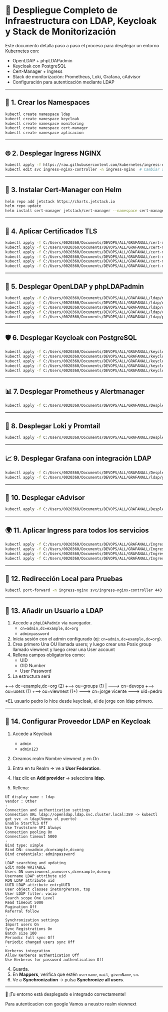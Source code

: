 
# 🧠 Despliegue Completo de Infraestructura con LDAP, Keycloak y Stack de Monitorización

Este documento detalla paso a paso el proceso para desplegar un entorno Kubernetes con:

- OpenLDAP + phpLDAPadmin
- Keycloak con PostgreSQL
- Cert-Manager + Ingress
- Stack de monitorización: Prometheus, Loki, Grafana, cAdvisor
- Configuración para autenticación mediante LDAP

---

## 🔧 1. Crear los Namespaces

```bash
kubectl create namespace ldap
kubectl create namespace keycloak
kubectl create namespace monitoring
kubectl create namespace cert-manager
kubectl create namespace aplicacion
```

---

## 🌐 2. Desplegar Ingress NGINX

```bash
kubectl apply -f https://raw.githubusercontent.com/kubernetes/ingress-nginx/controller-v1.8.1/deploy/static/provider/cloud/deploy.yaml
kubectl edit svc ingress-nginx-controller -n ingress-nginx  # Cambiar a type: NodePort
```

---

## 🔐 3. Instalar Cert-Manager con Helm

```bash
helm repo add jetstack https://charts.jetstack.io
helm repo update
helm install cert-manager jetstack/cert-manager --namespace cert-manager --create-namespace --set installCRDs=true
```

---

## 📜 4. Aplicar Certificados TLS

```bash
kubectl apply -f C:/Users/0020360/Documents/DEVOPS/ALL/GRAFANALL/cert-manager/clusterissuer-selfsigned.yaml
kubectl apply -f C:/Users/0020360/Documents/DEVOPS/ALL/GRAFANALL/cert-manager/grafana-certificate.yaml
kubectl apply -f C:/Users/0020360/Documents/DEVOPS/ALL/GRAFANALL/cert-manager/prometheus-certificate.yaml
kubectl apply -f C:/Users/0020360/Documents/DEVOPS/ALL/GRAFANALL/cert-manager/keycloak-certificate.yaml
kubectl apply -f C:/Users/0020360/Documents/DEVOPS/ALL/GRAFANALL/cert-manager/ldap-certificate.yaml
kubectl apply -f C:/Users/0020360/Documents/DEVOPS/ALL/GRAFANALL/cert-manager/aplicacion-certificate.yaml
```

---

## 🧩 5. Desplegar OpenLDAP y phpLDAPadmin

```bash
kubectl apply -f C:/Users/0020360/Documents/DEVOPS/ALL/GRAFANALL/ldap/namespace-ldap.yaml
kubectl apply -f C:/Users/0020360/Documents/DEVOPS/ALL/GRAFANALL/ldap/openldap-secret.yaml
kubectl apply -f C:/Users/0020360/Documents/DEVOPS/ALL/GRAFANALL/ldap/openldap-pvc.yaml
kubectl apply -f C:/Users/0020360/Documents/DEVOPS/ALL/GRAFANALL/ldap/openldap-deployment.yaml
kubectl apply -f C:/Users/0020360/Documents/DEVOPS/ALL/GRAFANALL/ldap/phpldapadmin-deployment.yaml
```

---

## 🛡 6. Desplegar Keycloak con PostgreSQL

```bash
kubectl apply -f C:/Users/0020360/Documents/DEVOPS/ALL/GRAFANALL/keycloak/namespace-keycloak.yaml
kubectl apply -f C:/Users/0020360/Documents/DEVOPS/ALL/GRAFANALL/keycloak/keycloak-admin-secret.yaml
kubectl apply -f C:/Users/0020360/Documents/DEVOPS/ALL/GRAFANALL/keycloak/keycloak-postgres.yaml
kubectl apply -f C:/Users/0020360/Documents/DEVOPS/ALL/GRAFANALL/keycloak/keycloak-deployment.yaml
kubectl apply -f C:/Users/0020360/Documents/DEVOPS/ALL/GRAFANALL/keycloak/keycloak-service.yaml
```

---

## 📊 7. Desplegar Prometheus y Alertmanager

```bash
kubectl apply -f C:/Users/0020360/Documents/DEVOPS/ALL/GRAFANALL/Desplegar_Grafana+Loki+Prometheus+cAdvisor/prometheus/
```

---

## 📄 8. Desplegar Loki y Promtail

```bash
kubectl apply -f C:/Users/0020360/Documents/DEVOPS/ALL/GRAFANALL/Desplegar_Grafana+Loki+Prometheus+cAdvisor/loki/
```

---

## 📈 9. Desplegar Grafana con integración LDAP

```bash
kubectl apply -f C:/Users/0020360/Documents/DEVOPS/ALL/GRAFANALL/Desplegar_Grafana+Loki+Prometheus+cAdvisor/grafana/
kubectl apply -f C:/Users/0020360/Documents/DEVOPS/ALL/GRAFANALL/ldap/grafana-ldap-configmap.yaml
```

---

## 🐳 10. Desplegar cAdvisor

```bash
kubectl apply -f C:/Users/0020360/Documents/DEVOPS/ALL/GRAFANALL/Desplegar_Grafana+Loki+Prometheus+cAdvisor/cAdvisor/
```

---

## 🌍 11. Aplicar Ingress para todos los servicios

```bash
kubectl apply -f C:/Users/0020360/Documents/DEVOPS/ALL/GRAFANALL/Ingress/ldap-ingress.yaml
kubectl apply -f C:/Users/0020360/Documents/DEVOPS/ALL/GRAFANALL/Ingress/keycloak-ingress.yaml
kubectl apply -f C:/Users/0020360/Documents/DEVOPS/ALL/GRAFANALL/Ingress/ingress-monitoring.yaml
kubectl apply -f C:/Users/0020360/Documents/DEVOPS/ALL/GRAFANALL/Ingress/ingress-aplicacion.yaml
```

---

## 🔁 12. Redirección Local para Pruebas

```bash
kubectl port-forward -n ingress-nginx svc/ingress-nginx-controller 443:443
```

---

## 👤 13. Añadir un Usuario a LDAP


1. Accede a `phpLDAPadmin` vía navegador.
   - `cn=admin,dc=example,dc=org`
   - `adminpassword`
2. Inicia sesión con el admin configurado (ej: `cn=admin,dc=example,dc=org`).
3. Crea primero Una OU llamada users; y luego crear una Posix group llamado viewnext y luego crear una User account
5. Rellena campos obligatorios como:
   - UID
   - GID Number
   - User Password
6. La estructura será
	
	
+--> dc=example,dc=org (2)
  +--> ou=groups (1)
  | ---> cn=devops
  +--> ou=users (1)
    +--> ou=viewnext (1+)
      ---> cn=jorge vicente
      ---> uid=pedro

*EL usuario pedro lo hice desde keycloak, el de jorge con ldap primero.



---

## 🔗 14. Configurar Proveedor LDAP en Keycloak

1. Accede a Keycloak
   - `admin`
   - `admin123`

2. Creamos realm
Nombre viewnext y en On
2. Entra en tu Realm → ve a **User Federation**.
2. Haz clic en **Add provider** → selecciona **ldap**.
3. Rellena:

```text
UI display name : ldap
Vendor : Other
-
Connection and authentication settings
Connection URL ldap://openldap.ldap.svc.cluster.local:389 -> kubectl get svc -n ldap(Vemos el puerto)
Enable StartTLS Off
Use Truststore SPI Always
Connection pooling On
Connection timeout 5000
-
Bind type: simple
Bind DN: cn=admin,dc=example,dc=org
Bind credentials: adminpassword
-
LDAP searching and updating
Edit mode WRITABLE
Users DN ou=viewnext,ou=users,dc=example,dc=org
Username LDAP attribute uid
RDN LDAP attribute uid
UUID LDAP attribute entryUUID
User object classes inetOrgPerson, top
User LDAP filter: vacio 
Search scope One Level
Read timeout 5000
Pagination Off
Referral follow
-
Synchronization settings
Import users On
Sync Registrations On
Batch size 100
Periodic full sync Off
Periodic changed users sync Off
-
Kerberos integration
Allow Kerberos authentication Off
Use Kerberos for password authentication Off
```

4. Guarda.
5. En **Mappers**, verifica que estén `username`, `mail`, `givenName`, `sn`.
6. Ve a **Synchronization** → pulsa **Synchronize all users**.



---

🎉 ¡Tu entorno está desplegado e integrado correctamente!


Para autenticacion con google
Vamos a neustro realm viewnext
